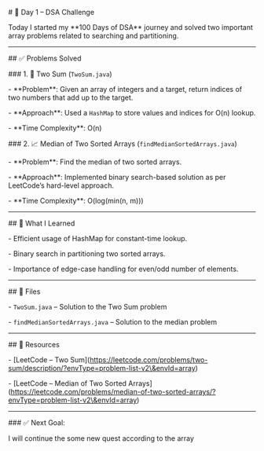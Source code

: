 \# 🚀 Day 1 – DSA Challenge



Today I started my \*\*100 Days of DSA\*\* journey and solved two important array problems related to searching and partitioning.



---



\## ✅ Problems Solved



\### 1. 🔢 Two Sum (`TwoSum.java`)

\- \*\*Problem\*\*: Given an array of integers and a target, return indices of two numbers that add up to the target.

\- \*\*Approach\*\*: Used a `HashMap` to store values and indices for O(n) lookup.

\- \*\*Time Complexity\*\*: O(n)



\### 2. 📈 Median of Two Sorted Arrays (`findMedianSortedArrays.java`)

\- \*\*Problem\*\*: Find the median of two sorted arrays.

\- \*\*Approach\*\*: Implemented binary search-based solution as per LeetCode’s hard-level approach.

\- \*\*Time Complexity\*\*: O(log(min(n, m)))



---



\## 🧠 What I Learned

\- Efficient usage of HashMap for constant-time lookup.

\- Binary search in partitioning two sorted arrays.

\- Importance of edge-case handling for even/odd number of elements.



---



\## 📁 Files

\- `TwoSum.java` – Solution to the Two Sum problem

\- `findMedianSortedArrays.java` – Solution to the median problem



---



\## 🔗 Resources

\- \[LeetCode – Two Sum](https://leetcode.com/problems/two-sum/description/?envType=problem-list-v2\&envId=array)

\- \[LeetCode – Median of Two Sorted Arrays](https://leetcode.com/problems/median-of-two-sorted-arrays/?envType=problem-list-v2\&envId=array)



---



\### ✅ Next Goal:

I will continue the some new quest according to the array



